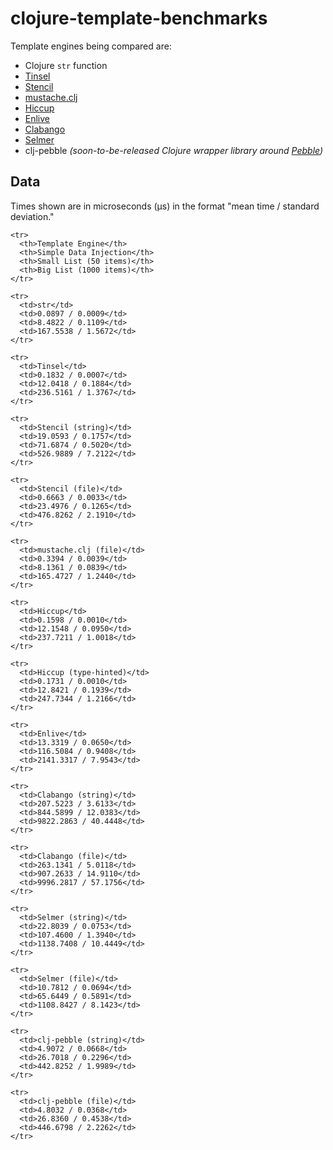 # clojure-template-benchmarks

Template engines being compared are:

* Clojure `str` function
* [Tinsel](https://github.com/davidsantiago/tinsel)
* [Stencil](https://github.com/davidsantiago/stencil)
* [mustache.clj](https://github.com/shenfeng/mustache.clj)
* [Hiccup](https://github.com/weavejester/hiccup)
* [Enlive](https://github.com/cgrand/enlive)
* [Clabango](https://github.com/danlarkin/clabango)
* [Selmer](https://github.com/yogthos/Selmer)
* clj-pebble _(soon-to-be-released Clojure wrapper library around [Pebble](https://github.com/mbosecke/pebble))_

## Data

Times shown are in microseconds (µs) in the format "mean time / standard deviation."

<table>

    <tr>
      <th>Template Engine</th>
      <th>Simple Data Injection</th>
      <th>Small List (50 items)</th>
      <th>Big List (1000 items)</th>
    </tr>

    <tr>
      <td>str</td>
      <td>0.0897 / 0.0009</td>
      <td>8.4822 / 0.1109</td>
      <td>167.5538 / 1.5672</td>
    </tr>

    <tr>
      <td>Tinsel</td>
      <td>0.1832 / 0.0007</td>
      <td>12.0418 / 0.1884</td>
      <td>236.5161 / 1.3767</td>
    </tr>

    <tr>
      <td>Stencil (string)</td>
      <td>19.0593 / 0.1757</td>
      <td>71.6874 / 0.5020</td>
      <td>526.9889 / 7.2122</td>
    </tr>

    <tr>
      <td>Stencil (file)</td>
      <td>0.6663 / 0.0033</td>
      <td>23.4976 / 0.1265</td>
      <td>476.8262 / 2.1910</td>
    </tr>

    <tr>
      <td>mustache.clj (file)</td>
      <td>0.3394 / 0.0039</td>
      <td>8.1361 / 0.0839</td>
      <td>165.4727 / 1.2440</td>
    </tr>

    <tr>
      <td>Hiccup</td>
      <td>0.1598 / 0.0010</td>
      <td>12.1548 / 0.0950</td>
      <td>237.7211 / 1.0018</td>
    </tr>

    <tr>
      <td>Hiccup (type-hinted)</td>
      <td>0.1731 / 0.0010</td>
      <td>12.8421 / 0.1939</td>
      <td>247.7344 / 1.2166</td>
    </tr>

    <tr>
      <td>Enlive</td>
      <td>13.3319 / 0.0650</td>
      <td>116.5084 / 0.9408</td>
      <td>2141.3317 / 7.9543</td>
    </tr>

    <tr>
      <td>Clabango (string)</td>
      <td>207.5223 / 3.6133</td>
      <td>844.5899 / 12.0383</td>
      <td>9822.2863 / 40.4448</td>
    </tr>

    <tr>
      <td>Clabango (file)</td>
      <td>263.1341 / 5.0118</td>
      <td>907.2633 / 14.9110</td>
      <td>9996.2817 / 57.1756</td>
    </tr>

    <tr>
      <td>Selmer (string)</td>
      <td>22.8039 / 0.0753</td>
      <td>107.4600 / 1.3940</td>
      <td>1138.7408 / 10.4449</td>
    </tr>

    <tr>
      <td>Selmer (file)</td>
      <td>10.7812 / 0.0694</td>
      <td>65.6449 / 0.5891</td>
      <td>1108.8427 / 8.1423</td>
    </tr>

    <tr>
      <td>clj-pebble (string)</td>
      <td>4.9072 / 0.0668</td>
      <td>26.7018 / 0.2296</td>
      <td>442.8252 / 1.9989</td>
    </tr>

    <tr>
      <td>clj-pebble (file)</td>
      <td>4.8032 / 0.0368</td>
      <td>26.8360 / 0.4538</td>
      <td>446.6798 / 2.2262</td>
    </tr>

</table>
